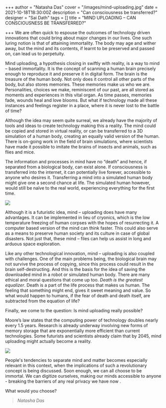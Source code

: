 +++
author = "Natasha Das"
cover = "/images/mind-uploading.jpg"
date = 2021-10-18T18:30:00Z
description = "Can consciousness be transferred?"
designer = "Sai Dath"
tags = []
title = "MIND UPLOADING – CAN CONSCIOUSNESS BE TRANSFERRED?"

+++
We are often quick to espouse the outcomes of technology driven innovations that could bring about major changes in our lives. One such luring notion is that of attaining immortality. The body may age and wither away, but the mind and its contents, if learnt to be preserved and passed on, can lead us to perpetuity.

Mind uploading, a hypothesis closing in swiftly with reality, is a way to mind – based immortality. It is the concept of scanning a human brain precisely enough to reproduce it and preserve it in digital form. The brain is the treasure of the human body. Not only does it control all other parts of the body, but also stores memories. These memories make us who we are. Personalities, choices we make, reminiscent of our past, are all stored as moments and experiences in this vital organ. As time passes, memories fade, wounds heal and love blooms. But what if technology made all these instances and feelings register in a place, where it is never lost to the battle of time?

Although the idea may seem quite surreal, we already have the majority of tools and ideas to create technology making this a reality. The mind could be copied and stored in virtual reality, or can be transferred to a 3D simulation of a human body, creating an equally valid version of the human. There is on-going work in the field of brain simulations, where scientists have made it possible to imitate the brains of insects and animals, such as flies and mice.

The information and processes in mind have no “death” and hence, if separated from a biological body, can exist alone. If consciousness is transferred into the internet, it can potentially live forever, accessible to anyone who desires it. Transferring a mind into a simulated human body might give one a second chance at life. The simulated human however, would still be naïve to the real world, experiencing everything for the first time.

![](/images/m1.jpg)

Although it is a futuristic idea, mind – uploading does have many advantages. It can be implemented in lieu of cryonics, which is the low temperature freezing of human corpses with the hopes of resurrecting it. A computer based version of the mind can think faster. This could also serve as a means to preserve human society and its culture in case of global disasters. Not just that, these mind – files can help us assist in long and arduous space exploration.

Like any other technological innovation, mind – uploading is also coupled with challenges. One of the main problems being, the biological brain may not survive the process of copying, since this process could result in the brain self-destructing. And this is the basis for the idea of saving the downloaded mind in a robot or simulated human body. There are many ethical and moral questions that come up too. _Death is the greatest equalizer_. Death is a part of the life process that makes us human. The feeling that something might end, gives it sweet meaning and value. So what would happen to humans, if the fear of death and death itself, are subtracted from the equation of life?

Finally, we come to the question: Is mind uploading really possible?

Moore’s law states that the computing power of technology doubles nearly every 1.5 years. Research is already underway involving new forms of memory storage that are exponentially more efficient than current technologies. Some futurists and scientists already claim that by 2045, mind uploading might actually become a reality.

![](/images/m2.jpg)

People's tendencies to separate mind and matter becomes especially relevant in this context, when the implications of such a revolutionary concept is being discussed. Soon enough, we can all choose to be immortal. We can digitize ourselves, making our minds accessible to anyone - breaking the barriers of any real privacy we have now .

What would you choose?

> _Natasha Das_